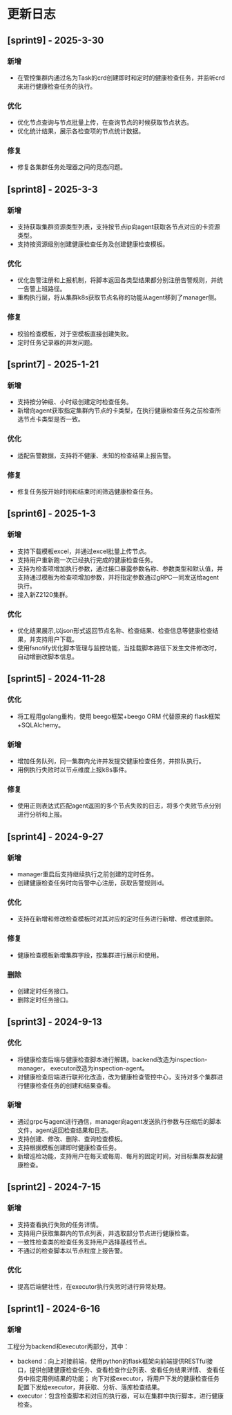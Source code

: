 # 更新日志

## [sprint9] - 2025-3-30

### 新增

* 在管控集群内通过名为Task的crd创建即时和定时的健康检查任务，并监听crd来进行健康检查任务的执行。

### 优化

* 优化节点查询与节点批量上传，在查询节点的时候获取节点状态。
* 优化统计结果，展示各检查项的节点统计数据。

### 修复

* 修复各集群任务处理器之间的竞态问题。

## [sprint8] - 2025-3-3

### 新增

* 支持获取集群资源类型列表，支持按节点ip向agent获取各节点对应的卡资源类型。
* 支持按资源级别创建健康检查任务及创建健康检查模板。

### 优化

* 优化告警注册和上报机制，将脚本返回各类型结果都分别注册告警规则，并统一告警上班路径。
* 重构执行层，将从集群k8s获取节点名称的功能从agent移到了manager侧。

### 修复

* 校验检查模板，对于空模板直接创建失败。
* 定时任务记录器的并发问题。

## [sprint7] - 2025-1-21

### 新增

* 支持按分钟级、小时级创建定时检查任务。
* 新增向agent获取指定集群内节点的卡类型，在执行健康检查任务之前检查所选节点卡类型是否一致。

### 优化

* 适配告警数据，支持将不健康、未知的检查结果上报告警。

### 修复

* 修复任务按开始时间和结束时间筛选健康检查任务。

## [sprint6] - 2025-1-3

### 新增

* 支持下载模板excel，并通过excel批量上传节点。
* 支持用户重新跑一次已经执行完成的健康检查任务。
* 支持为检查项增加执行参数，通过接口暴露参数名称、参数类型和默认值，并支持通过模板为检查项增加参数，并将指定参数通过gRPC一同发送给agent执行。
* 接入新Z2120集群。

### 优化

* 优化结果展示,以json形式返回节点名称、检查结果、检查信息等健康检查结果，并支持用户下载。
* 使用fsnotify优化脚本管理与监控功能，当挂载脚本路径下发生文件修改时，自动增删改脚本信息。

## [sprint5] - 2024-11-28

### 优化

* 将工程用golang重构，使用 beego框架+beego ORM 代替原来的 flask框架+SQLAlchemy。

### 新增

* 增加任务队列，同一集群内允许并发提交健康检查任务，并排队执行。
* 用例执行失败时以节点维度上报k8s事件。

### 修复
* 使用正则表达式匹配agent返回的多个节点失败的日志，将多个失败节点分别进行分析和上报。

## [sprint4] - 2024-9-27

### 新增

* manager重启后支持继续执行之前创建的定时任务。
* 创建健康检查任务时向告警中心注册，获取告警规则id。

### 优化

* 支持在新增和修改检查模板时对其对应的定时任务进行新增、修改或删除。

### 修复

* 健康检查模板新增集群字段，按集群进行展示和使用。

### 删除

* 创建定时任务接口。
* 删除定时任务接口。

## [sprint3] - 2024-9-13

### 优化

* 将健康检查后端与健康检查脚本进行解耦，backend改造为inspection-manager， executor改造为inspection-agent。
* 对健康检查后端进行联邦化改造，改为健康检查管控中心，支持对多个集群进行健康检查任务的创建和结果查看。

### 新增

* 通过grpc与agent进行通信，manager向agent发送执行参数与压缩后的脚本文件，agent返回检查结果和日志。
* 支持创建、修改、删除、查询检查模板。
* 支持根据模板创建即时健康检查任务。
* 新增巡检功能，支持用户在每天或每周、每月的固定时间，对目标集群发起健康检查。

## [sprint2] - 2024-7-15

### 新增

* 支持查看执行失败的任务详情。
* 支持用户获取集群内的节点列表，并选取部分节点进行健康检查。
* 一致性检查类的检查任务支持用户选择基线节点。
* 不通过的检查脚本以节点粒度上报告警。

### 优化

* 提高后端健壮性，在executor执行失败时进行异常处理。

## [sprint1] - 2024-6-16

### 新增

工程分为backend和executor两部分，其中： 
* backend：向上对接前端，使用python的flask框架向前端提供RESTful接口，提供创建健康检查任务、查看检查作业列表、查看任务结果详情、
查看任务中指定用例结果的功能； 向下对接executor，将用户下发的健康检查任务配置下发给executor，并获取、分析、落库检查结果。
* executor：包含检查脚本和对应的执行器，可以在集群中执行脚本，进行健康检查。